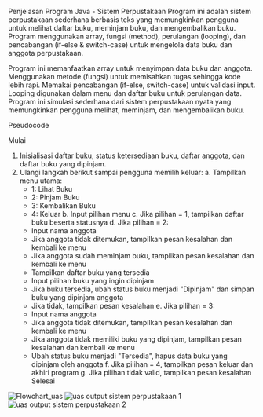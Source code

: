 Penjelasan Program Java - Sistem Perpustakaan
Program ini adalah sistem perpustakaan sederhana berbasis teks yang memungkinkan pengguna untuk melihat daftar buku, meminjam buku, dan mengembalikan buku. Program menggunakan array, fungsi (method), perulangan (looping), dan pencabangan (if-else & switch-case) untuk mengelola data buku dan anggota perpustakaan.

Program ini memanfaatkan array untuk menyimpan data buku dan anggota.
Menggunakan metode (fungsi) untuk memisahkan tugas sehingga kode lebih rapi.
Memakai pencabangan (if-else, switch-case) untuk validasi input.
Looping digunakan dalam menu dan daftar buku untuk perulangan data.
Program ini simulasi sederhana dari sistem perpustakaan nyata yang memungkinkan pengguna melihat, meminjam, dan mengembalikan buku.

Pseudocode

Mulai
1. Inisialisasi daftar buku, status ketersediaan buku, daftar anggota, dan daftar buku yang dipinjam.
2. Ulangi langkah berikut sampai pengguna memilih keluar:
   a. Tampilkan menu utama:
      - 1: Lihat Buku
      - 2: Pinjam Buku
      - 3: Kembalikan Buku
      - 4: Keluar
   b. Input pilihan menu
   c. Jika pilihan = 1, tampilkan daftar buku beserta statusnya
   d. Jika pilihan = 2:
      - Input nama anggota
      - Jika anggota tidak ditemukan, tampilkan pesan kesalahan dan kembali ke menu
      - Jika anggota sudah meminjam buku, tampilkan pesan kesalahan dan kembali ke menu
      - Tampilkan daftar buku yang tersedia
      - Input pilihan buku yang ingin dipinjam
      - Jika buku tersedia, ubah status buku menjadi "Dipinjam" dan simpan buku yang dipinjam anggota
      - Jika tidak, tampilkan pesan kesalahan
   e. Jika pilihan = 3:
      - Input nama anggota
      - Jika anggota tidak ditemukan, tampilkan pesan kesalahan dan kembali ke menu
      - Jika anggota tidak memiliki buku yang dipinjam, tampilkan pesan kesalahan dan kembali ke menu
      - Ubah status buku menjadi "Tersedia", hapus data buku yang dipinjam oleh anggota
   f. Jika pilihan = 4, tampilkan pesan keluar dan akhiri program
   g. Jika pilihan tidak valid, tampilkan pesan kesalahan
Selesai


![Flowchart_uas](https://github.com/user-attachments/assets/2fcd46b5-cc19-4203-8bfc-9a08e150f9ee)
![uas output sistem perpustakaan 1](https://github.com/user-attachments/assets/bf9ce2c3-41e0-479c-9157-84cb0f24c463)
![uas output sistem perpustakaan 2](https://github.com/user-attachments/assets/494fdc79-bea2-40dd-ab5e-7ba86c0d6930)
